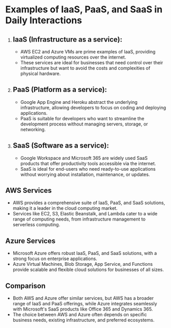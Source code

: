 
# Examples of IaaS, PaaS, and SaaS in Daily Interactions

1. ## IaaS (Infrastructure as a service):
   - AWS EC2 and Azure VMs are prime examples of IaaS, providing virtualized computing resources over the internet.
   - These services are ideal for businesses that need control over their infrastructure but want to avoid the costs and complexities of physical hardware.

2. ## PaaS (Platform as a service):
   - Google App Engine and Heroku abstract the underlying infrastructure, allowing developers to focus on coding and deploying applications.
   - PaaS is suitable for developers who want to streamline the development process without managing servers, storage, or networking.

3. ## SaaS (Software as a service):
   - Google Workspace and Microsoft 365 are widely used SaaS products that offer productivity tools accessible via the internet.
   - SaaS is ideal for end-users who need ready-to-use applications without worrying about installation, maintenance, or updates.

## AWS Services
   - AWS provides a comprehensive suite of IaaS, PaaS, and SaaS solutions, making it a leader in the cloud computing market.
   - Services like EC2, S3, Elastic Beanstalk, and Lambda cater to a wide range of computing needs, from infrastructure management to serverless computing.

## Azure Services 
   - Microsoft Azure offers robust IaaS, PaaS, and SaaS solutions, with a strong focus on enterprise applications.
   - Azure Virtual Machines, Blob Storage, App Service, and Functions provide scalable and flexible cloud solutions for businesses of all sizes.

## Comparison
   - Both AWS and Azure offer similar services, but AWS has a broader range of IaaS and PaaS offerings, while Azure integrates seamlessly with Microsoft's SaaS products like Office 365 and Dynamics 365.
   - The choice between AWS and Azure often depends on specific business needs, existing infrastructure, and preferred ecosystems.

